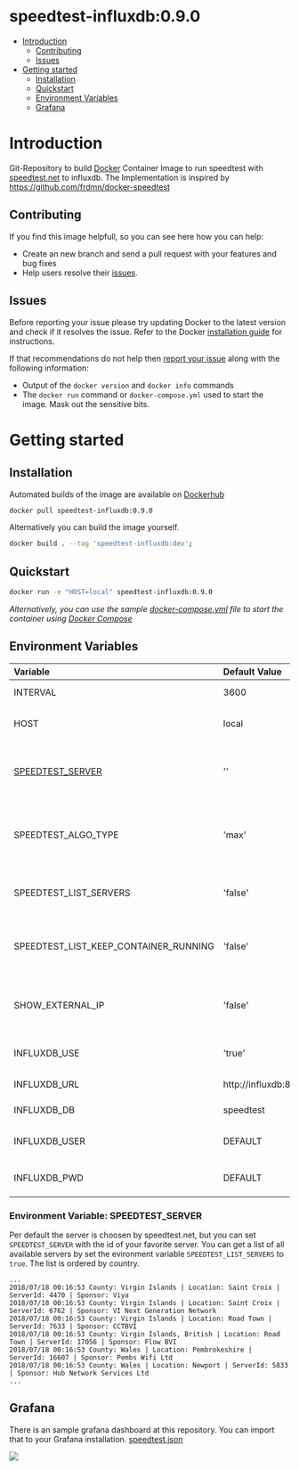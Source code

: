 # speedtest-influxdb:0.9.0

- [Introduction](#introduction)
  - [Contributing](#contributing)
  - [Issues](#issues)
- [Getting started](#getting-started)
  - [Installation](#installation)
  - [Quickstart](#quickstart)
  - [Environment Variables](#environment-variables)
  - [Grafana](#grafana)

# Introduction
Git-Repository to build [Docker](https://www.docker.com/) Container Image to run speedtest with [speedtest.net](http://www.speedtest.net/) to influxdb. The Implementation is inspired by https://github.com/frdmn/docker-speedtest

## Contributing
If you find this image helpfull, so you can see here how you can help:
- Create an new branch and send a pull request with your features and bug fixes
- Help users resolve their [issues](https://github.com/QuadStingray/docker-speedtest-influxdb/issues).

## Issues
Before reporting your issue please try updating Docker to the latest version and check if it resolves the issue. Refer to the Docker [installation guide](https://docs.docker.com/installation) for instructions.

If that recommendations do not help then [report your issue](https://github.com/QuadStingray/docker-speedtest-influxdb/issues/new) along with the following information:

- Output of the `docker version` and `docker info` commands
- The `docker run` command or `docker-compose.yml` used to start the
  image. Mask out the sensitive bits.

# Getting started
## Installation
Automated builds of the image are available on
[Dockerhub](https://hub.docker.com/r/quadstingray/speedtest-influxdb/)

```bash
docker pull speedtest-influxdb:0.9.0
```

Alternatively you can build the image yourself.
```bash
docker build . --tag 'speedtest-influxdb:dev';
```

## Quickstart
```bash
docker run -e "HOST=local" speedtest-influxdb:0.9.0
```

*Alternatively, you can use the sample [docker-compose.yml](docker-compose.yml) file to start the container using [Docker Compose](https://docs.docker.com/compose/)*


## Environment Variables

| Variable         | Default Value          | Informations                                                                                  |
|:-----------------|:-----------------------|:----------------------------------------------------------------------------------------------|
| INTERVAL         | 3600                   | Seconds between import of statistics                                                          |
| HOST             | local                  | host where the speedtest is running for grafana filter                                        |
| [SPEEDTEST_SERVER](#environment-variable-speedtest_server) | ''                     | speedtest.net server. Empty string, means speedtest return server for test                    |
| SPEEDTEST_ALGO_TYPE | 'max'          | how to calculate the speedtest up- and downlad values. changing of `SPEEDTEST_ALGO_TYPE` means avg |
| SPEEDTEST_LIST_SERVERS | 'false'          | list all available speedtest.net servers at the console                  |
| SPEEDTEST_LIST_KEEP_CONTAINER_RUNNING | 'false'          | keep docker container running after listing all speedtet.net servers                  |
| SHOW_EXTERNAL_IP | 'false'          | You can activate logging your external Ip to InfluxDb to monitor IP changes.                   |
| INFLUXDB_USE     | 'true'   | You can deactivate save speedtest results to influx                                                             |
| INFLUXDB_URL     | http://influxdb:8086   | Url of your InfluxDb installation                                                             |
| INFLUXDB_DB      | speedtest              | Database at your InfluxDb installation                                                        |
| INFLUXDB_USER    | DEFAULT                | optional user for insert to your InfluxDb                                                     |
| INFLUXDB_PWD     | DEFAULT                | optional password for insert to your InfluxDb                                                 |

### Environment Variable: SPEEDTEST_SERVER
Per default the server is choosen by speedtest.net, but you can set `SPEEDTEST_SERVER` with the id of your favorite server.
You can get a list of all available servers by set the evironment variable `SPEEDTEST_LIST_SERVERS` to `true`. The list is ordered by country.

```
...
2018/07/18 00:16:53 County: Virgin Islands | Location: Saint Croix | ServerId: 4470 | Sponsor: Viya
2018/07/18 00:16:53 County: Virgin Islands | Location: Saint Croix | ServerId: 6762 | Sponsor: VI Next Generation Network
2018/07/18 00:16:53 County: Virgin Islands | Location: Road Town | ServerId: 7633 | Sponsor: CCTBVI
2018/07/18 00:16:53 County: Virgin Islands, British | Location: Road Town | ServerId: 17056 | Sponsor: Flow BVI
2018/07/18 00:16:53 County: Wales | Location: Pembrokeshire | ServerId: 16607 | Sponsor: Pembs Wifi Ltd
2018/07/18 00:16:53 County: Wales | Location: Newport | ServerId: 5833 | Sponsor: Hub Network Services Ltd
...
```

## Grafana
There is an sample grafana dashboard at this repository. You can import that to your Grafana installation. [speedtest.json](docker/grafana/provisioning/dashboards/speedtest.json)

![](https://raw.githubusercontent.com/QuadStingray/docker-speedtest-influxdb/master/images/speedtest_dashboard.png)

